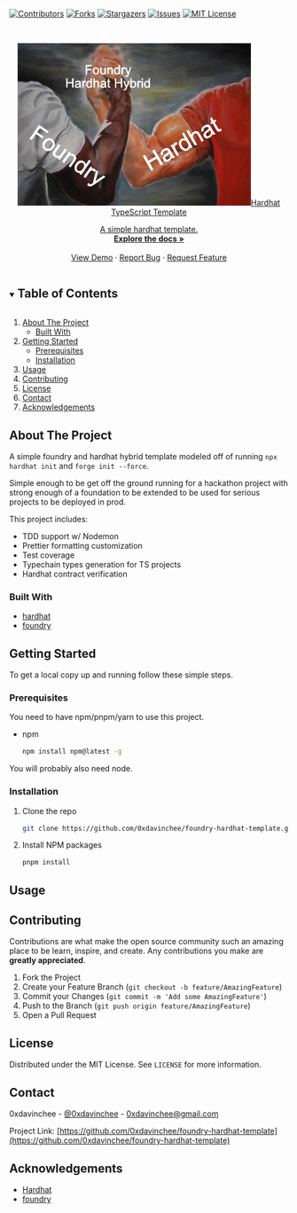 <!-- PROJECT SHIELDS -->
<!--
*** I'm using markdown "reference style" links for readability.
*** Reference links are enclosed in brackets [ ] instead of parentheses ( ).
*** See the bottom of this document for the declaration of the reference variables
*** for contributors-url, forks-url, etc. This is an optional, concise syntax you may use.
*** https://www.markdownguide.org/basic-syntax/#reference-style-links
-->

[![Contributors][contributors-shield]][contributors-url]
[![Forks][forks-shield]][forks-url]
[![Stargazers][stars-shield]][stars-url]
[![Issues][issues-shield]][issues-url]
[![MIT License][license-shield]][license-url]

<!-- PROJECT LOGO -->
<br />
<p align="center">
  <a href="https://github.com/0xdavinchee/foundry-hardhat-template">
    <img src="images/foundry-hardhat.jpeg" alt="Logo" width="420.69>
  </a>

  <h3 align="center">Hardhat TypeScript Template</h3>

  <p align="center">
    A simple hardhat template.
    <br />
    <a href="https://github.com/0xdavinchee/foundry-hardhat-template"><strong>Explore the docs »</strong></a>
    <br />
    <br />
    <a href="https://github.com/0xdavinchee/foundry-hardhat-template">View Demo</a>
    ·
    <a href="https://github.com/0xdavinchee/foundry-hardhat-template/issues">Report Bug</a>
    ·
    <a href="https://github.com/0xdavinchee/foundry-hardhat-template/issues">Request Feature</a>
  </p>
</p>

<!-- TABLE OF CONTENTS -->
<details open="open">
  <summary><h2 style="display: inline-block">Table of Contents</h2></summary>
  <ol>
    <li>
      <a href="#about-the-project">About The Project</a>
      <ul>
        <li><a href="#built-with">Built With</a></li>
      </ul>
    </li>
    <li>
      <a href="#getting-started">Getting Started</a>
      <ul>
        <li><a href="#prerequisites">Prerequisites</a></li>
        <li><a href="#installation">Installation</a></li>
      </ul>
    </li>
    <li><a href="#usage">Usage</a></li>
    <li><a href="#contributing">Contributing</a></li>
    <li><a href="#license">License</a></li>
    <li><a href="#contact">Contact</a></li>
    <li><a href="#acknowledgements">Acknowledgements</a></li>
  </ol>
</details>

<!-- ABOUT THE PROJECT -->

## About The Project

<!-- [![Product Name Screen Shot][product-screenshot]](https://example.com) -->

A simple foundry and hardhat hybrid template modeled off of running `npx hardhat init` and `forge init --force`.

Simple enough to be get off the ground running for a hackathon project with strong enough of a foundation to be extended to be used for serious projects to be deployed in prod.

This project includes:

-   TDD support w/ Nodemon
-   Prettier formatting customization
-   Test coverage
-   Typechain types generation for TS projects
-   Hardhat contract verification

### Built With

-   [hardhat](https://hardhat.org)
-   [foundry](https://github.com/foundry-rs/foundry)

<!-- GETTING STARTED -->

## Getting Started

To get a local copy up and running follow these simple steps.

### Prerequisites

You need to have npm/pnpm/yarn to use this project.

-   npm
    ```sh
    npm install npm@latest -g
    ```

You will probably also need node.

### Installation

1. Clone the repo
    ```sh
    git clone https://github.com/0xdavinchee/foundry-hardhat-template.git
    ```
2. Install NPM packages
    ```sh
    pnpm install
    ```

<!-- USAGE EXAMPLES -->

## Usage

<!-- CONTRIBUTING -->

## Contributing

Contributions are what make the open source community such an amazing place to be learn, inspire, and create. Any contributions you make are **greatly appreciated**.

1. Fork the Project
2. Create your Feature Branch (`git checkout -b feature/AmazingFeature`)
3. Commit your Changes (`git commit -m 'Add some AmazingFeature'`)
4. Push to the Branch (`git push origin feature/AmazingFeature`)
5. Open a Pull Request

<!-- LICENSE -->

## License

Distributed under the MIT License. See `LICENSE` for more information.

<!-- CONTACT -->

## Contact

0xdavinchee - [@0xdavinchee](https://twitter.com/0xdavinchee) - 0xdavinchee@gmail.com

Project Link: [https://github.com/0xdavinchee/foundry-hardhat-template](https://github.com/0xdavinchee/foundry-hardhat-template)

<!-- ACKNOWLEDGEMENTS -->

## Acknowledgements

-   [Hardhat](https://hardhat.org)
-   [foundry](https://github.com/foundry-rs/foundry)

<!-- MARKDOWN LINKS & IMAGES -->
<!-- https://www.markdownguide.org/basic-syntax/#reference-style-links -->

[contributors-shield]: https://img.shields.io/github/contributors/0xdavinchee/foundry-hardhat-template.svg?style=for-the-badge
[contributors-url]: https://github.com/0xdavinchee/foundry-hardhat-template/graphs/contributors
[forks-shield]: https://img.shields.io/github/forks/0xdavinchee/foundry-hardhat-template.svg?style=for-the-badge
[forks-url]: https://github.com/0xdavinchee/foundry-hardhat-template/network/members
[stars-shield]: https://img.shields.io/github/stars/0xdavinchee/foundry-hardhat-template.svg?style=for-the-badge
[stars-url]: https://github.com/0xdavinchee/foundry-hardhat-template/stargazers
[issues-shield]: https://img.shields.io/github/issues/0xdavinchee/foundry-hardhat-template.svg?style=for-the-badge
[issues-url]: https://github.com/0xdavinchee/foundry-hardhat-template/issues
[license-shield]: https://img.shields.io/github/license/0xdavinchee/foundry-hardhat-template.svg?style=for-the-badge
[license-url]: https://github.com/0xdavinchee/foundry-hardhat-template/blob/master/LICENSE.txt
